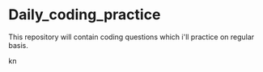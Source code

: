 # Daily_coding_practice
This repository will contain coding questions which i'll practice on regular basis. 


kn


